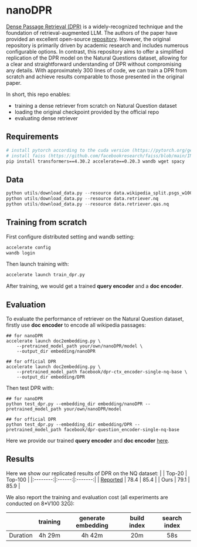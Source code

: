 # nanoDPR
[Dense Passage Retrieval (DPR)](https://arxiv.org/pdf/2004.04906.pdf) is a widely-recognized technique and the foundation of retrieval-augmented LLM. The authors of the paper have provided an excellent open-source [repository](https://github.com/facebookresearch/DPR). However, the original repository is primarily driven by academic research and includes numerous configurable options. In contrast, this repository aims to offer a simplified replication of the DPR model on the Natural Questions dataset, allowing for a clear and straightforward understanding of DPR without compromising any details. With approximately 300 lines of code, we can train a DPR from scratch and achieve results comparable to those presented in the original paper.

In short, this repo enables:
- training a dense retriever from scratch on Natural Question dataset
- loading the original checkpoint provided by the official repo
- evaluating dense retriever

## Requirements
```bash
# install pytorch according to the cuda version (https://pytorch.org/get-started/previous-versions/)
# install faiss (https://github.com/facebookresearch/faiss/blob/main/INSTALL.md)
pip install transformers==4.30.2 accelerate==0.20.3 wandb wget spacy
```

## Data
```python
python utils/download_data.py --resource data.wikipedia_split.psgs_w100
python utils/download_data.py --resource data.retriever.nq
python utils/download_data.py --resource data.retriever.qas.nq
```

## Training from scratch
First configure distributed setting and wandb setting:
```bash
accelerate config
wandb login
```
Then launch training with:
```bash
accelerate launch train_dpr.py
```
After training, we would get a trained **query encoder** and a **doc encoder**. 


## Evaluation
To evaluate the performance of retriever on the Natural Question dataset, firstly use **doc encoder** to encode all wikipedia passages:
```
## for nanoDPR
accelerate launch doc2embedding.py \
    --pretrained_model_path your/own/nanoDPR/model \
    --output_dir embedding/nanoDPR

## for official DPR
accelerate launch doc2embedding.py \
    --pretrained_model_path facebook/dpr-ctx_encoder-single-nq-base \
    --output_dir embedding/DPR
```
Then test DPR with:
```
## for nanoDPR
python test_dpr.py --embedding_dir embedding/nanoDPR --pretrained_model_path your/own/nanoDPR/model

## for official DPR
python test_dpr.py --embedding_dir embedding/DPR --pretrained_model_path facebook/dpr-question_encoder-single-nq-base
```
Here we provide our trained **query encoder** and **doc encoder** [here](https://drive.google.com/drive/folders/1-6ZdaaxU1eaBacKdSwaQBhllCaea7lEC?usp=share_link).

## Results
Here we show our replicated results of DPR on the NQ dataset:
|          | Top-20 | Top-100 |
|:--------:|:------:|:-------:|
| [Reported](https://arxiv.org/pdf/2004.04906.pdf) |  78.4  |   85.4  |
|   Ours   |  79.1  |   85.9  |

We also report the training and evaluation cost (all experiments are conducted on 8*V100 32G):

|          | training | generate embedding |   build index  | search index |
|:--------:|:--------:|:------------------:|:--------------:|:------------:|
| Duration |  4h 29m  |      4h 42m        |       20m      |      58s     |
